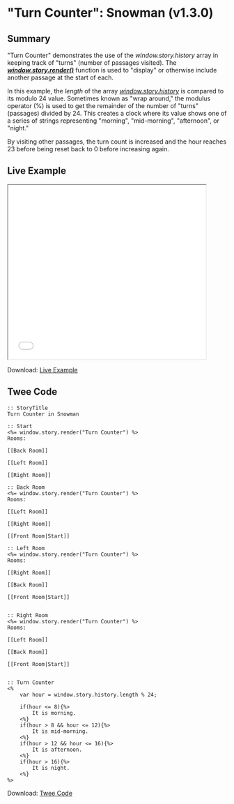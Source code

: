 # "Turn Counter": Snowman (v1.3.0)

## Summary

"Turn Counter" demonstrates the use of the *window.story.history* array in keeping track of "turns" (number of passages visited). The ***[window.story.render()](https://videlais.github.io/snowman/1/window_story/functions/render.html)*** function is used to "display" or otherwise include another passage at the start of each.

In this example, the *length* of the array *[window.story.history](https://videlais.github.io/snowman/1/window_story/properties/history.html)* is compared to its modulo 24 value. Sometimes known as "wrap around," the modulus operator (%) is used to get the remainder of the number of "turns" (passages) divided by 24. This creates a clock where its value shows one of a series of strings representing "morning", "mid-morning", "afternoon", or "night."

By visiting other passages, the turn count is increased and the hour reaches 23 before being reset back to 0 before increasing again.

## Live Example

<section>
<iframe src="snowman_turncounter_example.html" height=400 width=90%></iframe>

Download: <a href="snowman_turncounter_example.html" target="_blank">Live Example</a>
</section>

## Twee Code

```twee
:: StoryTitle
Turn Counter in Snowman

:: Start
<%=	window.story.render("Turn Counter") %>
Rooms:

[[Back Room]]

[[Left Room]]

[[Right Room]]

:: Back Room
<%=	window.story.render("Turn Counter") %>
Rooms:

[[Left Room]]

[[Right Room]]

[[Front Room|Start]]

:: Left Room
<%=	window.story.render("Turn Counter") %>
Rooms:

[[Right Room]]

[[Back Room]]

[[Front Room|Start]]


:: Right Room
<%=	window.story.render("Turn Counter") %>
Rooms:

[[Left Room]]

[[Back Room]]

[[Front Room|Start]]


:: Turn Counter
<%
	var hour = window.story.history.length % 24;

	if(hour <= 8){%>
		It is morning.
	<%}
	if(hour > 8 && hour <= 12){%>
		It is mid-morning.
	<%}
	if(hour > 12 && hour <= 16){%>
		It is afternoon.
	<%}
	if(hour > 16){%>
		It is night.
	<%}
%>

```

Download: <a href="snowman_turncounter_twee.txt" target="_blank">Twee Code</a>
